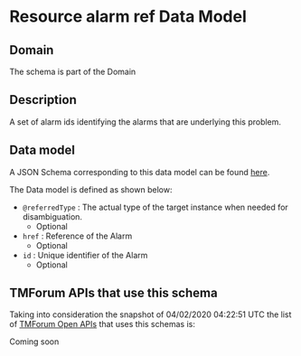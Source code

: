# Resource alarm ref Data Model

## Domain

The  schema is part of the  Domain

## Description

A set of alarm ids identifying the alarms that are underlying this problem.

## Data model

A JSON Schema corresponding to this data model can be found
[here](https://github.com/tmforum-rand/schemas/blob/candidates/Resource/ResourceAlarmRef.schema.json).

The Data model is defined as shown below:
- `@referredType` : The actual type of the target instance when needed for disambiguation.
  - Optional
- `href` : Reference of the Alarm
  - Optional
- `id` : Unique identifier of the Alarm
  - Optional




## TMForum APIs that use this schema

Taking into consideration the snapshot of 04/02/2020 04:22:51 UTC the list of [TMForum Open APIs](https://www.tmforum.org/open-apis/) that uses this schemas is:

Coming soon